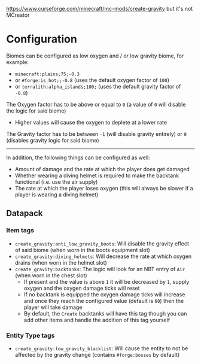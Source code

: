 https://www.curseforge.com/minecraft/mc-mods/create-gravity but it's not MCreator

# Configuration
Biomes can be configured as low oxygen and / or low gravity biome, for example: 
- `minecraft:plains;75;-0.3` 
- or `#forge:is_hot;;-0.8` (uses the default oxygen factor of `100`) 
- or `terralith:alpha_islands;100;` (uses the default gravity factor of `-0.8`)

The Oxygen factor has to be above or equal to `0` (a value of `0` will disable the logic for said biome)
- Higher values will cause the oxygen to deplete at a lower rate

The Gravity factor has to be between `-1` (will disable gravity entirely) or `0` (disables gravity logic for said biome)

---

In addition, the following things can be configured as well:
- Amount of damage and the rate at which the player does get damaged
- Whether wearing a diving helmet is required to make the backtank functional (i.e. use the air supply)
- The rate at which the player loses oxygen (this will always be slower if a player is wearing a diving helmet)

## Datapack
### Item tags
- `create_gravity:anti_low_gravity_boots`: Will disable the gravity effect of said biome (when worn in the boots equipment slot)
- `create_gravity:diving_helmets`: Will decrease the rate at which oxygen drains (when worn in the helmet slot)
- `create_gravity:backtanks`: The logic will look for an NBT entry of `Air` (when worn in the chest slot)
  - If present and the value is above `1` it will be decreased by `1`, supply oxygen and the oxygen damage ticks will reset
  - If no backtank is equipped the oxygen damage ticks will increase and once they reach the configured value (default is `60`) then the player will take damage
  - By default, the `Create` backtanks will have this tag though you can add other items and handle the addition of this tag yourself

### Entity Type tags
- `create_gravity:low_gravity_blacklist`: Will cause the entity to not be affected by the gravity change (contains `#forge:bosses` by default)